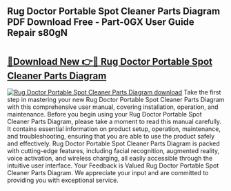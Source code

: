 ## Rug Doctor Portable Spot Cleaner Parts Diagram PDF Download Free - Part-0GX User Guide Repair s80gN

# <h2><a href="http://dfn004.blite.top/?on=Rug+Doctor+Portable+Spot+Cleaner+Parts+Diagram">🔗Download New 👉🔴 Rug Doctor Portable Spot Cleaner Parts Diagram</a></h2>

[![Rug Doctor Portable Spot Cleaner Parts Diagram download](https://i.imgur.com/lujVjoI.png)](http://dfn004.blite.top/?on=Rug+Doctor+Portable+Spot+Cleaner+Parts+Diagram)
Take the first step in mastering your new Rug Doctor Portable Spot Cleaner Parts Diagram with this comprehensive user manual, covering installation, operation, and maintenance. Before you begin using your Rug Doctor Portable Spot Cleaner Parts Diagram, please take a moment to read this manual carefully. It contains essential information on product setup, operation, maintenance, and troubleshooting, ensuring that you are able to use the product safely and effectively. Rug Doctor Portable Spot Cleaner Parts Diagram is packed with cutting-edge features, including facial recognition, augmented reality, voice activation, and wireless charging, all easily accessible through the intuitive user interface. Your Feedback is Valued Rug Doctor Portable Spot Cleaner Parts Diagram. We appreciate your input and are committed to providing you with exceptional service.
